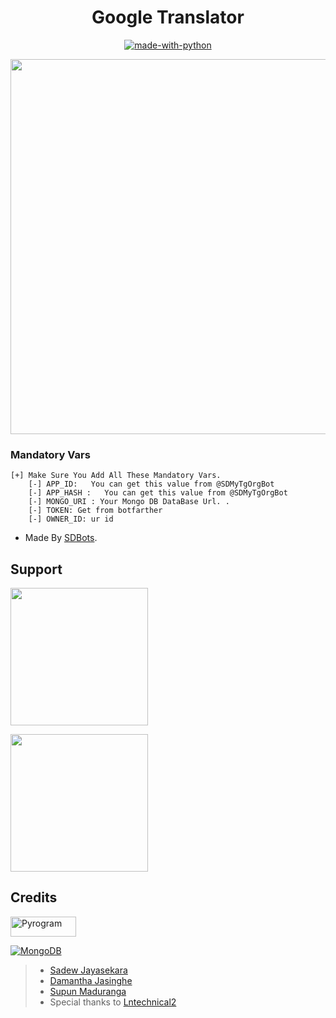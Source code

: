 <h1 align="center"><b><b> Google Translator </b></b></h1>

<p align="center">
    <a href="https://python.org">
        <img src="http://forthebadge.com/images/badges/made-with-python.svg" alt="made-with-python">
    </a>

<p align="center">
  <img src="https://telegra.ph/file/7bbcfc3134515dd4229ba.jpg" width='600"'>
</p>

### Mandatory Vars 
```
[+] Make Sure You Add All These Mandatory Vars. 
    [-] APP_ID:   You can get this value from @SDMyTgOrgBot
    [-] APP_HASH :   You can get this value from @SDMyTgOrgBot
    [-] MONGO_URI : Your Mongo DB DataBase Url. .
    [-] TOKEN: Get from botfarther
    [-] OWNER_ID: ur id
```
- Made By [SDBots](https://t.me/SDBOTs_Inifinity).

## Support
   <a href="https://t.me/SDBOTs_Inifinity"><img src="https://img.shields.io/badge/Channel%20Support%3F-yes-green?&style=flat-square?&logo=telegram" width=220px></a></p>
   <a href="https://t.me/SDBOTz"><img src="https://img.shields.io/badge/Group%20Support%3F-yes-green?&style=flat-square?&logo=telegram" width=220px></a></p>

## Credits

<p align="left">
  <a href="https://github.com/pyrogram/pyrogram">
    <img alt="Pyrogram" src ="https://i.imgur.com/BOgY9ai.png" width="104.75" height="32"/>
  </a>
</p>

<p align="left">
  <a href="https://docs.mongodb.com">
    <img alt="MongoDB" src ="https://img.shields.io/badge/MongoDB-%234ea94b.svg?&style=for-the-badge&logo=mongodb&logoColor=white"/>
  </a>
</p>

> - [Sadew Jayasekara](https://github.com/Sadew451) 
> - [Damantha Jasinghe](https://github.com/Damantha126)
> - [Supun Maduranga](https://github.com/YoutubeSlgeekShow)
> - Special thanks to [Lntechnical2](https://github.com/lntechnical2) 
